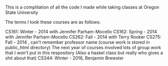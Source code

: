 This is a complilation of all the code I made while taking classes at Oregon State University

The terms I took these courses are as follows:

CS161: Winter - 2014 with Jennifer Parham-Mocello
CS162: Spring - 2014 with Jennifer Parham-Mocello
CS262: Fall   - 2014 with Terry Rooker
CS275: Fall   - 2014 , can't remember professor name (course work is stored in public_html directory)
The next year of courses involved lots of group work that I won't put in this respository (Also a haskel class but really who gives a shit about that)
CS344: Winter - 2016, Benjamin Brewster
